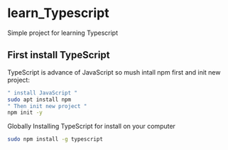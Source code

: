 # learn_Typescript
Simple project for learning Typescript

## First install TypeScript
TypeScript is advance of JavaScript so mush intall npm first and init new project:
```bash
" install JavaScript "
sudo apt install npm
" Then init new project "
npm init -y
```

Globally Installing TypeScript for install on your computer
```bash
sudo npm install -g typescript
```
